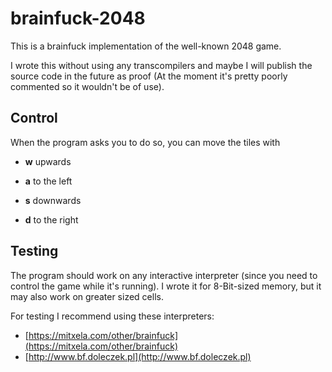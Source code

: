 # brainfuck-2048

This is a brainfuck implementation of the well-known 2048 game.

I wrote this without using any transcompilers and maybe I will publish the source code in the future as proof (At the moment it's pretty poorly commented so it wouldn't be of use).

## Control

When the program asks you to do so, you can move the tiles with

- **w** upwards

- **a** to the left

- **s** downwards

- **d** to the right

## Testing

The program should work on any interactive interpreter (since you need to control the game while it's running). I wrote it for 8-Bit-sized memory, but it may also work on greater sized cells.

For testing I recommend using these interpreters:

- [https://mitxela.com/other/brainfuck](https://mitxela.com/other/brainfuck)
- [http://www.bf.doleczek.pl](http://www.bf.doleczek.pl)
